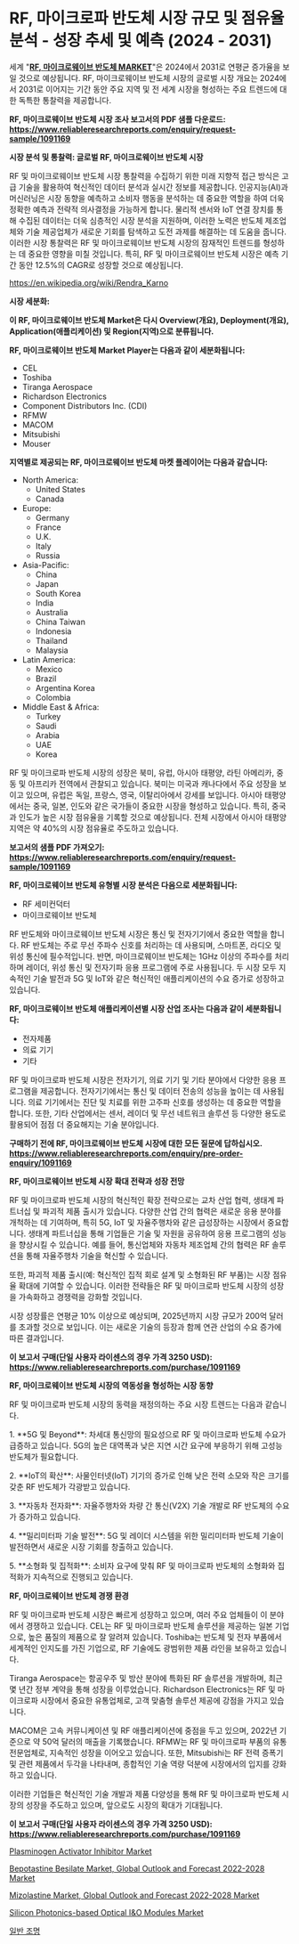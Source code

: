 <p><h1>RF, 마이크로파 반도체 시장 규모 및 점유율 분석 - 성장 추세 및 예측 (2024 - 2031)</h1></p><p>세계 "<strong><a href="https://www.reliableresearchreports.com/rf-microwave-semiconductors-market-in-global-r1091169">RF, 마이크로웨이브 반도체 MARKET</a></strong>"은 2024에서 2031로 연평균 증가율을 보일 것으로 예상됩니다. RF, 마이크로웨이브 반도체 시장의 글로벌 시장 개요는 2024에서 2031로 이어지는 기간 동안 주요 지역 및 전 세계 시장을 형성하는 주요 트렌드에 대한 독특한 통찰력을 제공합니다.</p>
<p><strong>RF, 마이크로웨이브 반도체 시장 조사 보고서의 PDF 샘플 다운로드: <a href="https://www.reliableresearchreports.com/enquiry/request-sample/1091169">https://www.reliableresearchreports.com/enquiry/request-sample/1091169</a></strong></p>
<p><strong>시장 분석 및 통찰력: 글로벌 RF, 마이크로웨이브 반도체 시장</strong></p>
<p><p>RF 및 마이크로웨이브 반도체 시장 통찰력을 수집하기 위한 미래 지향적 접근 방식은 고급 기술을 활용하여 혁신적인 데이터 분석과 실시간 정보를 제공합니다. 인공지능(AI)과 머신러닝은 시장 동향을 예측하고 소비자 행동을 분석하는 데 중요한 역할을 하여 더욱 정확한 예측과 전략적 의사결정을 가능하게 합니다. 물리적 센서와 IoT 연결 장치를 통해 수집된 데이터는 더욱 심층적인 시장 분석을 지원하며, 이러한 노력은 반도체 제조업체와 기술 제공업체가 새로운 기회를 탐색하고 도전 과제를 해결하는 데 도움을 줍니다. 이러한 시장 통찰력은 RF 및 마이크로웨이브 반도체 시장의 잠재적인 트렌드를 형성하는 데 중요한 영향을 미칠 것입니다. 특히, RF 및 마이크로웨이브 반도체 시장은 예측 기간 동안 12.5%의 CAGR로 성장할 것으로 예상됩니다.</p></p>
<p><a href="%7CAUTHORITHY_DOMAIN_URL%7C">https://en.wikipedia.org/wiki/Rendra_Karno</a></p>
<p><strong>시장 세분화:</strong></p>
<p><strong>이 RF, 마이크로웨이브 반도체 Market은 다시 Overview(개요), Deployment(개요), Application(애플리케이션) 및 Region(지역)으로 분류됩니다.</strong></p>
<p><strong>RF, 마이크로웨이브 반도체 Market Player는 다음과 같이 세분화됩니다:</strong></p>
<p><ul><li>CEL</li><li>Toshiba</li><li>Tiranga Aerospace</li><li>Richardson Electronics</li><li>Component Distributors Inc. (CDI)</li><li>RFMW</li><li>MACOM</li><li>Mitsubishi</li><li>Mouser</li></ul></p>
<p><strong>지역별로 제공되는 RF, 마이크로웨이브 반도체 마켓 플레이어는 다음과 같습니다:</strong></p>
<p><ul>
    <li>
        North America:
        <ul>
            <li>United States</li>
            <li>Canada</li>
        </ul>
    </li>
    <li>
        Europe:
        <ul>
            <li>Germany</li>
            <li>France</li>
            <li>U.K.</li>
            <li>Italy</li>
            <li>Russia</li>
        </ul>
    </li>
    <li>
        Asia-Pacific:
        <ul>
            <li>China</li>
            <li>Japan</li>
            <li>South Korea</li>
            <li>India</li>
            <li>Australia</li>
            <li>China Taiwan</li>
            <li>Indonesia</li>
            <li>Thailand</li>
            <li>Malaysia</li>
        </ul>
    </li>
    <li>
        Latin America:
        <ul>
            <li>Mexico</li>
            <li>Brazil</li>
            <li>Argentina Korea</li>
            <li>Colombia</li>
        </ul>
    </li>
    <li>
        Middle East & Africa:
        <ul>
            <li>Turkey</li>
            <li>Saudi</li>
            <li>Arabia</li>
            <li>UAE</li>
            <li>Korea</li>
        </ul>
    </li>
    </ul></p>
<p><p>RF 및 마이크로파 반도체 시장의 성장은 북미, 유럽, 아시아 태평양, 라틴 아메리카, 중동 및 아프리카 전역에서 관찰되고 있습니다. 북미는 미국과 캐나다에서 주요 성장을 보이고 있으며, 유럽은 독일, 프랑스, 영국, 이탈리아에서 강세를 보입니다. 아시아 태평양에서는 중국, 일본, 인도와 같은 국가들이 중요한 시장을 형성하고 있습니다. 특히, 중국과 인도가 높은 시장 점유율을 기록할 것으로 예상됩니다. 전체 시장에서 아시아 태평양 지역은 약 40%의 시장 점유율로 주도하고 있습니다.</p></p>
<p><strong>보고서의 샘플 PDF 가져오기: <a href="https://www.reliableresearchreports.com/enquiry/request-sample/1091169">https://www.reliableresearchreports.com/enquiry/request-sample/1091169</a></strong></p>
<p><strong>RF, 마이크로웨이브 반도체 유형별 시장 분석은 다음으로 세분화됩니다:</strong></p>
<p><ul><li>RF 세미컨덕터</li><li>마이크로웨이브 반도체</li></ul></p>
<p><p>RF 반도체와 마이크로웨이브 반도체 시장은 통신 및 전자기기에서 중요한 역할을 합니다. RF 반도체는 주로 무선 주파수 신호를 처리하는 데 사용되며, 스마트폰, 라디오 및 위성 통신에 필수적입니다. 반면, 마이크로웨이브 반도체는 1GHz 이상의 주파수를 처리하며 레이더, 위성 통신 및 전자기파 응용 프로그램에 주로 사용됩니다. 두 시장 모두 지속적인 기술 발전과 5G 및 IoT와 같은 혁신적인 애플리케이션의 수요 증가로 성장하고 있습니다.</p></p>
<p><strong>RF, 마이크로웨이브 반도체 애플리케이션별 시장 산업 조사는 다음과 같이 세분화됩니다:</strong></p>
<p><ul><li>전자제품</li><li>의료 기기</li><li>기타</li></ul></p>
<p><p>RF 및 마이크로파 반도체 시장은 전자기기, 의료 기기 및 기타 분야에서 다양한 응용 프로그램을 제공합니다. 전자기기에서는 통신 및 데이터 전송의 성능을 높이는 데 사용됩니다. 의료 기기에서는 진단 및 치료를 위한 고주파 신호를 생성하는 데 중요한 역할을 합니다. 또한, 기타 산업에서는 센서, 레이더 및 무선 네트워크 솔루션 등 다양한 용도로 활용되어 점점 더 중요해지는 기술 분야입니다.</p></p>
<p><strong>구매하기 전에 RF, 마이크로웨이브 반도체 시장에 대한 모든 질문에 답하십시오. <a href="https://www.reliableresearchreports.com/enquiry/pre-order-enquiry/1091169">https://www.reliableresearchreports.com/enquiry/pre-order-enquiry/1091169</a></strong></p>
<p><strong>RF, 마이크로웨이브 반도체 시장 확대 전략과 성장 전망</strong></p>
<p><p>RF 및 마이크로파 반도체 시장의 혁신적인 확장 전략으로는 교차 산업 협력, 생태계 파트너십 및 파괴적 제품 출시가 있습니다. 다양한 산업 간의 협력은 새로운 응용 분야를 개척하는 데 기여하며, 특히 5G, IoT 및 자율주행차와 같은 급성장하는 시장에서 중요합니다. 생태계 파트너십을 통해 기업들은 기술 및 자원을 공유하여 응용 프로그램의 성능을 향상시킬 수 있습니다. 예를 들어, 통신업체와 자동차 제조업체 간의 협력은 RF 솔루션을 통해 자율주행차 기술을 혁신할 수 있습니다.</p><p>또한, 파괴적 제품 출시(예: 혁신적인 집적 회로 설계 및 소형화된 RF 부품)는 시장 점유율 확대에 기여할 수 있습니다. 이러한 전략들은 RF 및 마이크로파 반도체 시장의 성장을 가속화하고 경쟁력을 강화할 것입니다.</p><p>시장 성장률은 연평균 10% 이상으로 예상되며, 2025년까지 시장 규모가 200억 달러를 초과할 것으로 보입니다. 이는 새로운 기술의 등장과 함께 연관 산업의 수요 증가에 따른 결과입니다.</p></p>
<p><strong>이 보고서 구매(단일 사용자 라이센스의 경우 가격 3250 USD): <a href="https://www.reliableresearchreports.com/purchase/1091169">https://www.reliableresearchreports.com/purchase/1091169</a></strong></p>
<p><strong>RF, 마이크로웨이브 반도체 시장의 역동성을 형성하는 시장 동향</strong></p>
<p><p>RF 및 마이크로파 반도체 시장의 동력을 재정의하는 주요 시장 트렌드는 다음과 같습니다.</p><p>1. **5G 및 Beyond**: 차세대 통신망의 필요성으로 RF 및 마이크로파 반도체 수요가 급증하고 있습니다. 5G의 높은 대역폭과 낮은 지연 시간 요구에 부응하기 위해 고성능 반도체가 필요합니다.</p><p>2. **IoT의 확산**: 사물인터넷(IoT) 기기의 증가로 인해 낮은 전력 소모와 작은 크기를 갖춘 RF 반도체가 각광받고 있습니다.</p><p>3. **자동차 전자화**: 자율주행차와 차량 간 통신(V2X) 기술 개발로 RF 반도체의 수요가 증가하고 있습니다.</p><p>4. **밀리미터파 기술 발전**: 5G 및 레이더 시스템을 위한 밀리미터파 반도체 기술이 발전하면서 새로운 시장 기회를 창출하고 있습니다.</p><p>5. **소형화 및 집적화**: 소비자 요구에 맞춰 RF 및 마이크로파 반도체의 소형화와 집적화가 지속적으로 진행되고 있습니다.</p></p>
<p><strong>RF, 마이크로웨이브 반도체 경쟁 환경</strong></p>
<p><p>RF 및 마이크로파 반도체 시장은 빠르게 성장하고 있으며, 여러 주요 업체들이 이 분야에서 경쟁하고 있습니다. CEL는 RF 및 마이크로파 반도체 솔루션을 제공하는 일본 기업으로, 높은 품질의 제품으로 잘 알려져 있습니다. Toshiba는 반도체 및 전자 부품에서 세계적인 인지도를 가진 기업으로, RF 기술에도 광범위한 제품 라인을 보유하고 있습니다.</p><p>Tiranga Aerospace는 항공우주 및 방산 분야에 특화된 RF 솔루션을 개발하며, 최근 몇 년간 정부 계약을 통해 성장을 이루었습니다. Richardson Electronics는 RF 및 마이크로파 시장에서 중요한 유통업체로, 고객 맞춤형 솔루션 제공에 강점을 가지고 있습니다.</p><p>MACOM은 고속 커뮤니케이션 및 RF 애플리케이션에 중점을 두고 있으며, 2022년 기준으로 약 50억 달러의 매출을 기록했습니다. RFMW는 RF 및 마이크로파 부품의 유통 전문업체로, 지속적인 성장을 이어오고 있습니다. 또한, Mitsubishi는 RF 전력 증폭기 및 관련 제품에서 두각을 나타내며, 종합적인 기술 역량 덕분에 시장에서의 입지를 강화하고 있습니다.</p><p>이러한 기업들은 혁신적인 기술 개발과 제품 다양성을 통해 RF 및 마이크로파 반도체 시장의 성장을 주도하고 있으며, 앞으로도 시장의 확대가 기대됩니다.</p></p>
<p><strong>이 보고서 구매(단일 사용자 라이센스의 경우 가격 3250 USD): <a href="https://www.reliableresearchreports.com/purchase/1091169">https://www.reliableresearchreports.com/purchase/1091169</a></strong></p>
<p><p><a href="https://www.linkedin.com/pulse/plasminogen-activator-inhibitor-market-share-size-trends-bio6e?trackingId=a%2BkGF%2Bv7R0C2tvi4IlxoSQ%3D%3D">Plasminogen Activator Inhibitor Market</a></p><p><a href="https://github.com/luckyshygirl/Market-Research-Report-List-6/blob/main/bepotastine-besilate-market-global-outlook-and-forecast-2022-2028-market.md">Bepotastine Besilate Market, Global Outlook and Forecast 2022-2028 Market</a></p><p><a href="https://github.com/vimar16th/Market-Research-Report-List-6/blob/main/mizolastine-market-global-outlook-and-forecast-2022-2028-market.md">Mizolastine Market, Global Outlook and Forecast 2022-2028 Market</a></p><p><a href="https://issuu.com/reportprime-2/docs/silicon-photonics-based-optical-io-_b7699f36845aa9">Silicon Photonics-based Optical I&O Modules Market</a></p><p><a href="https://medium.com/@brendanmata77/%EC%9E%A0%EC%9E%AC%EC%A0%81-%EC%9D%BC%EB%B0%98-%EC%A1%B0%EB%AA%85-%EC%8B%9C%EC%9E%A5-%EA%B8%B0%ED%9A%8C-2024%EB%85%84%EB%B6%80%ED%84%B0-2031%EB%85%84%EA%B9%8C%EC%A7%80-%ED%88%AC%EC%9E%90%EC%9E%90-%EB%B0%8F-%EC%9D%B4%ED%95%B4%EA%B4%80%EA%B3%84%EC%9E%90%EB%A5%BC-%EC%9C%84%ED%95%9C-%EC%8B%9C%EC%9E%A5-%EB%B6%84%EC%84%9D-%EC%98%88%EC%B8%A1-27280ce47bbc">일반 조명</a></p></p>